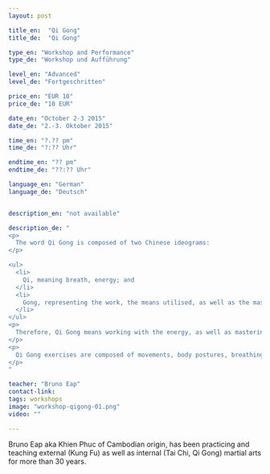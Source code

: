 ```yaml
---
layout: post

title_en:  "Qi Gong"
title_de:  "Qi Gong"

type_en: "Workshop and Performance"
type_de: "Workshop und Aufführung"

level_en: "Advanced"
level_de: "Fortgeschritten"

price_en: "EUR 10"
price_de: "10 EUR"

date_en: "October 2-3 2015"
date_de: "2.-3. Oktober 2015"

time_en: "?.?? pm"
time_de: "?:?? Uhr"

endtime_en: "?? pm"
endtime_de: "??:?? Uhr"

language_en: "German"
language_de: "Deutsch"


description_en: "not available"

description_de: "
<p>
  The word Qi Gong is composed of two Chinese ideograms:
</p>

<ul>
  <li>
    Qi, meaning breath, energy; and
  </li>
  <li>
    Gong, representing the work, the means utilised, as well as the mastering of the objective aimed at.
  </li>
</ul>
<p>
  Therefore, Qi Gong means working with the energy, as well as mastering it. It comprises several energetic exercises, issued from the traditional Chinese culture, aiming at individual development, enhancing well-being, maintaining a good health, harmonizing body and spirit as well as keeping a good balance in the whole body between its various parts and systems.
</p>
<p>
  Qi Gong exercises are composed of movements, body postures, breathing exercises and breathing control as well as mind concentration.
</p>
"

teacher: "Bruno Eap"
contact-link: 
tags: workshops
image: "workshop-qigong-01.png"
video: ""

---
```



Bruno Eap aka Khien Phuc of Cambodian origin, has been practicing and teaching external (Kung Fu) as well as internal (Tai Chi, Qi Gong) martial arts for more than 30 years.


